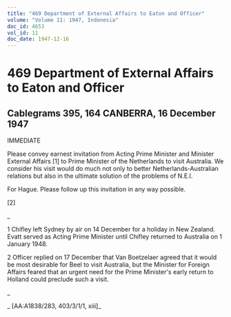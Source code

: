 ```yaml
---
title: "469 Department of External Affairs to Eaton and Officer"
volume: "Volume 11: 1947, Indonesia"
doc_id: 4653
vol_id: 11
doc_date: 1947-12-16
---
```


# 469 Department of External Affairs to Eaton and Officer

## Cablegrams 395, 164 CANBERRA, 16 December 1947

IMMEDIATE

Please convey earnest invitation from Acting Prime Minister and Minister External Affairs [1] to Prime Minister of the Netherlands to visit Australia. We consider his visit would do much not only to better Netherlands-Australian relations but also in the ultimate solution of the problems of N.E.I.

For Hague. Please follow up this invitation in any way possible.

[2]

_

1 Chifley left Sydney by air on 14 December for a holiday in New Zealand. Evatt served as Acting Prime Minister until Chifley returned to Australia on 1 January 1948.

2 Officer replied on 17 December that Van Boetzelaer agreed that it would be most desirable for Beel to visit Australia, but the Minister for Foreign Affairs feared that an urgent need for the Prime Minister's early return to Holland could preclude such a visit.

_

_ [AA:A1838/283, 403/3/1/1, xiii]_
